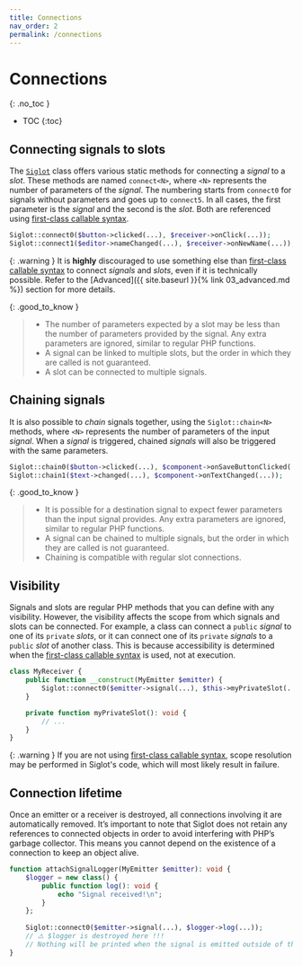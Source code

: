 ```yaml
---
title: Connections
nav_order: 2
permalink: /connections
---
```


# Connections
{: .no_toc }

* TOC
{:toc}

## Connecting signals to slots

The [`Siglot`](https://github.com/b-viguier/Siglot/blob/main/src/Siglot.php)
class offers various static methods for connecting a _signal_ to a _slot_.
These methods are named `connect<N>`, where `<N>` represents the number of parameters of the _signal_.
The numbering starts from `connect0` for signals without parameters and goes up to `connect5`.
In all cases, the first parameter is the _signal_ and the second is the _slot_.
Both are referenced using [first-class callable syntax](https://www.php.net/manual/en/functions.first_class_callable_syntax.php).

```php
Siglot::connect0($button->clicked(...), $receiver->onClick(...));
Siglot::connect1($editor->nameChanged(...), $receiver->onNewName(...));
```

{: .warning }
It is **highly** discouraged to use something else than
[first-class callable syntax](https://www.php.net/manual/en/functions.first_class_callable_syntax.php)
to connect _signals_ and _slots_, even if it is technically possible.
Refer to the [Advanced]({{ site.baseurl }}{% link 03_advanced.md %}) section for more details. 


{: .good_to_know }
> * The number of parameters expected by a slot may be less than the number of parameters provided by the signal.
>   Any extra parameters are ignored, similar to regular PHP functions.
> * A signal can be linked to multiple slots, but the order in which they are called is not guaranteed.
> * A slot can be connected to multiple signals.

## Chaining signals
It is also possible to _chain_ signals together, using the `Siglot::chain<N>` methods,
where `<N>` represents the number of parameters of the input _signal_.
When a _signal_ is triggered, chained _signals_ will also be triggered with the same parameters.

```php
Siglot::chain0($button->clicked(...), $component->onSaveButtonClicked(...));
Siglot::chain1($text->changed(...), $component->onTextChanged(...));
```

{: .good_to_know }
> * It is possible for a destination signal to expect fewer parameters than the input signal provides.
    Any extra parameters are ignored, similar to regular PHP functions.
> * A signal can be chained to multiple signals, but the order in which they are called is not guaranteed.
> * Chaining is compatible with regular slot connections.


## Visibility
Signals and slots are regular PHP methods that you can define with any visibility.
However, the visibility affects the scope from which signals and slots can be connected.
For example, a class can connect a `public` _signal_ to one of its `private` _slots_,
or it can connect one of its `private` _signals_ to a `public` _slot_ of another class.
This is because accessibility is determined when the
[first-class callable syntax](https://www.php.net/manual/en/functions.first_class_callable_syntax.php)
is used, not at execution.

```php
class MyReceiver {
    public function __construct(MyEmitter $emitter) {
        Siglot::connect0($emitter->signal(...), $this->myPrivateSlot(...));
    }

    private function myPrivateSlot(): void {
        // ...
    }
}
```
 
{: .warning }
If you are not using [first-class callable syntax](https://www.php.net/manual/en/functions.first_class_callable_syntax.php),
scope resolution may be performed in Siglot's code, which will most likely result in failure.



## Connection lifetime
Once an emitter or a receiver is destroyed, all connections involving it are automatically removed.
It’s important to note that Siglot does not retain any references to connected objects in order to avoid interfering with PHP’s garbage collector.
This means you cannot depend on the existence of a connection to keep an object alive.

```php
function attachSignalLogger(MyEmitter $emitter): void {
    $logger = new class() {
        public function log(): void {
            echo "Signal received!\n";
        }
    };
    
    Siglot::connect0($emitter->signal(...), $logger->log(...));
    // ⚠️ $logger is destroyed here !!!
    // Nothing will be printed when the signal is emitted outside of this function.
}
```
